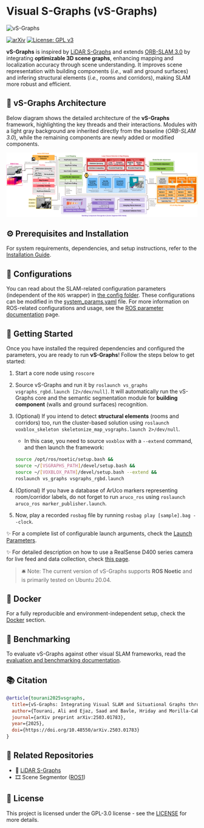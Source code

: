 # Visual S-Graphs (vS-Graphs)

![vS-Graphs](doc/demo.gif "vS-Graphs")

<!-- Badges -->

[![arXiv](https://img.shields.io/badge/arXiv-2309.10461-b31b1b.svg)](https://arxiv.org/abs/2503.01783)
[![License: GPL v3](https://img.shields.io/badge/License-GPLv3-blue.svg)](https://www.gnu.org/licenses/gpl-3.0)

**vS-Graphs** is inspired by [LiDAR S-Graphs](https://github.com/snt-arg/lidar_situational_graphs) and extends [ORB-SLAM 3.0](https://github.com/UZ-SLAMLab/ORB_SLAM3) by integrating **optimizable 3D scene graphs**, enhancing mapping and localization accuracy through scene understanding. It improves scene representation with building components (_i.e.,_ wall and ground surfaces) and infering structural elements (_i.e.,_ rooms and corridors), making SLAM more robust and efficient.

## 🧠 vS-Graphs Architecture

Below diagram shows the detailed architecture of the **vS-Graphs** framework, highlighting the key threads and their interactions. Modules with a light gray background are inherited directly from the baseline (_ORB-SLAM 3.0_), while the remaining components are newly added or modified components.

![vS-Graphs Flowchart](doc/flowchart.png "vS-Graphs Flowchart")

## ⚙️ Prerequisites and Installation

For system requirements, dependencies, and setup instructions, refer to the [Installation Guide](/doc/INSTALLATION.md).

## 🔨 Configurations

You can read about the SLAM-related configuration parameters (independent of the `ROS` wrapper) in [the config folder](/config/README.md). These configurations can be modified in the [system_params.yaml](/config/system_params.yaml) file. For more information on ROS-related configurations and usage, see the [ROS parameter documentation](/doc/ROS.md) page.

## 🚀 Getting Started

Once you have installed the required dependencies and configured the parameters, you are ready to run **vS-Graphs**! Follow the steps below to get started:

1. Start a core node using `roscore`
2. Source vS-Graphs and run it by `roslaunch vs_graphs vsgraphs_rgbd.launch [2>/dev/null]`. It will automatically run the vS-Graphs core and the semantic segmentation module for **building component** (walls and ground surfaces) recognition.
3. (Optional) If you intend to detect **structural elements** (rooms and corridors) too, run the cluster-based solution using `roslaunch voxblox_skeleton skeletonize_map_vsgraphs.launch 2>/dev/null`.

   - In this case, you need to source `voxblox` with a `--extend` command, and then launch the framework:

   ```bash
   source /opt/ros/noetic/setup.bash &&
   source ~/[VSGRAPHS_PATH]/devel/setup.bash &&
   source ~/[VOXBLOX_PATH]/devel/setup.bash --extend &&
   roslaunch vs_graphs vsgraphs_rgbd.launch
   ```

4. (Optional) If you have a database of ArUco markers representing room/corridor labels, do not forget to run `aruco_ros` using `roslaunch aruco_ros marker_publisher.launch`.
5. Now, play a recorded `rosbag` file by running `rosbag play [sample].bag --clock`.

✨ For a complete list of configurable launch arguments, check the [Launch Parameters](/launch/README.md).

✨ For detailed description on how to use a RealSense D400 series camera for live feed and data collection, check [this page](/doc/RealSense/README.md).

> 🛎️ Note: The current version of vS-Graphs supports **ROS Noetic** and is primarily tested on Ubuntu 20.04.

## 🐋 Docker

For a fully reproducible and environment-independent setup, check the [Docker](/docker) section.

## 📏 Benchmarking

To evaluate vS-Graphs against other visual SLAM frameworks, read the [evaluation and benchmarking documentation](/evaluation/README.md).

## 📚 Citation

```bibtex
@article{tourani2025vsgraphs,
  title={vS-Graphs: Integrating Visual SLAM and Situational Graphs through Multi-level Scene Understanding},
  author={Tourani, Ali and Ejaz, Saad and Bavle, Hriday and Morilla-Cabello, David and Sanchez-Lopez, Jose Luis and Voos, Holger},
  journal={arXiv preprint arXiv:2503.01783},
  year={2025},
  doi={https://doi.org/10.48550/arXiv.2503.01783}
}
```

## 📎 Related Repositories

- 🔧 [LiDAR S-Graphs](https://github.com/snt-arg/lidar_situational_graphs)
- 🎞️ Scene Segmentor ([ROS1](https://github.com/snt-arg/scene_segment_ros))

## 🔑 License

This project is licensed under the GPL-3.0 license - see the [LICENSE](/LICENSE) for more details.
